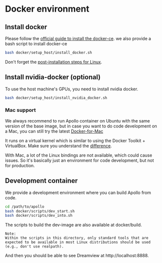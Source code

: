 # Docker environment

## Install docker

Please follow the
[official guide to install the docker-ce](https://docs.docker.com/install/linux/docker-ce/ubuntu).
we also provide a bash script to install docker-ce

```bash
bash docker/setup_host/install_docker.sh
```

Don't forget the
[post-installation steps for Linux](https://docs.docker.com/install/linux/linux-postinstall).


## Install nvidia-docker (optional)

To use the host machine's GPUs, you need to install nvidia docker.

```bash
bash docker/setup_host/install_nvidia_docker.sh
```
### Mac support

We always recommend to run Apollo container on Ubuntu with the same version of
the base image, but in case you want to do code development on a Mac, you can
still try the latest
[Docker-for-Mac](https://docs.docker.com/docker-for-mac/install)

It runs on a virtual kernel which is similar to using the Docker Toolkit + VirtualBox.
Make sure you understand the [difference](https://docs.docker.com/docker-for-mac/docker-toolbox).

With Mac, a lot of the Linux bindings are not available, which could cause issues.
So it's basically just an environment for code development, but not for production.

## Development container

We provide a development environment where you can build Apollo from code.

```bash
cd /path/to/apollo
bash docker/scripts/dev_start.sh
bash docker/scripts/dev_into.sh
```

The scripts to build the dev-image are also available at docker/build.

```
Note: 
Within the scripts in this directory, only standard tools that are expected to be available in most Linux distributions should be used (e.g., don't use realpath).
```

And then you should be able to see Dreamview at http://localhost:8888.

